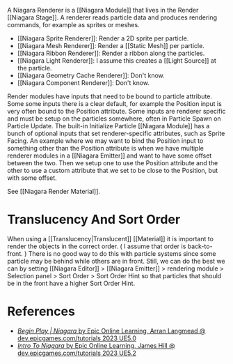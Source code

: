 A Niagara Renderer is a [[Niagara Module]] that lives in the Render [[Niagara Stage]].
A renderer reads particle data and produces rendering commands,  for example as sprites or meshes.

- [[Niagara Sprite Renderer]]:  Render a 2D sprite per particle.
- [[Niagara Mesh Renderer]]: Render a [[Static Mesh]] per particle.
- [[Niagara Ribbon Renderer]]: Render a ribbon along the particles.
- [[Niagara Light Renderer]]: I assume this creates a [[Light Source]] at the particle.
- [[Niagara Geometry Cache Renderer]]: Don't know.
- [[Niagara Component Renderer]]: Don't know.

Render modules have inputs that need to be bound to particle attribute.
Some some inputs there is a clear default, for example the Position input is very often bound to the Position attribute.
Some inputs are renderer specific and must be setup on the particles somewhere,
often in Particle Spawn on Particle Update.
The built-in Initialize Particle [[Niagara Module]] has a bunch of optional inputs that set renderer-specific attributes, such as Sprite Facing.
An example where we may want to bind the Position input to something other than the Position attribute is when we have multiple renderer modules in a [[Niagara Emitter]] and want to have some offset between the two.
Then we setup one to use the Position attribute and the other to use a custom attribute that we set to be close to the Position, but with some offset.

See [[Niagara Render Material]].


# Translucency And Sort Order

When using a [[Translucency|Translucent]] [[Material]] it is important to render the objects in the correct order.
(
I assume that order is back-to-front.
)
There is no good way to do this with particle systems since some particle may be behind while others are in front.
Still, we can do the best we can by setting [[Niagara Editor]] > [[Niagara Emitter]] > rendering module > Selection panel > Sort Order > Sort Order Hint so that particles that should be in the front have a higher Sort Order Hint.


# References

- [_Begin Play | Niagara_ by Epic Online Learning, Arran Langmead @ dev.epicgames.com/tutorials 2023 UE5.0](https://dev.epicgames.com/community/learning/tutorials/j9YO/unreal-engine-begin-play-niagara)
- [_Intro To Niagara_ by Epic Online Learning, James Hill @ dev.epicgames.com/tutorials 2023 UE5.2](https://dev.epicgames.com/community/learning/tutorials/8B1P/unreal-engine-intro-to-niagara)

